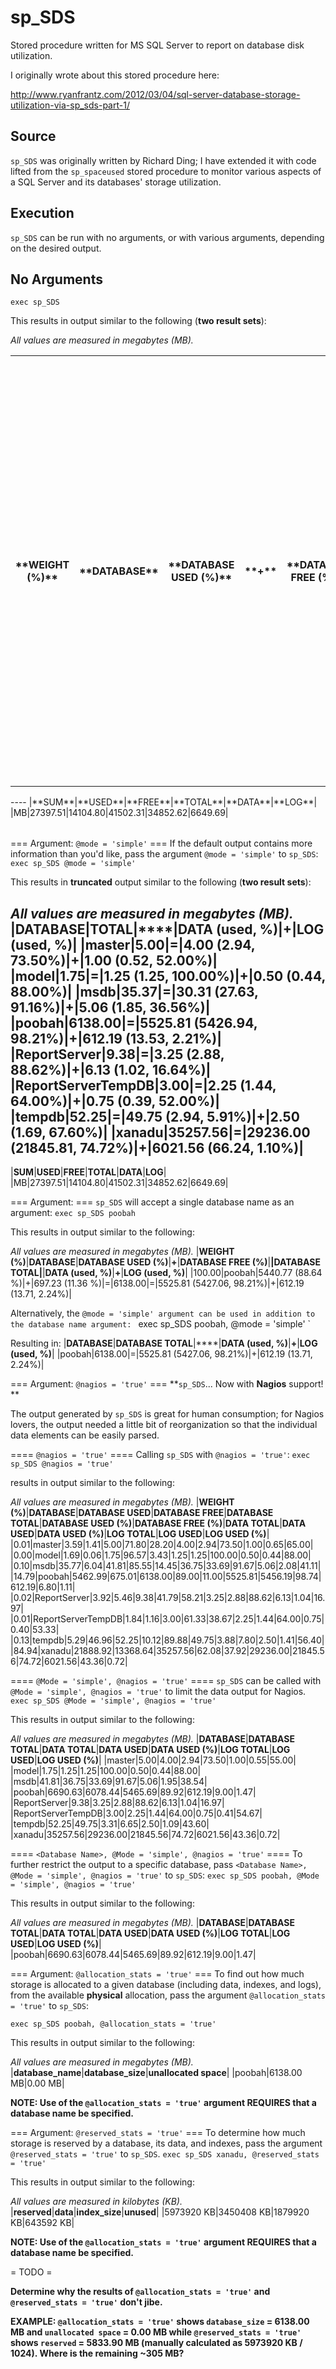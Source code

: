 sp_SDS
======

Stored procedure written for MS SQL Server to report on database disk utilization.

I originally wrote about this stored procedure here:

http://www.ryanfrantz.com/2012/03/04/sql-server-database-storage-utilization-via-sp_sds-part-1/

Source
------
`sp_SDS` was originally written by Richard Ding; I have extended it with code lifted from the `sp_spaceused` stored procedure to monitor various aspects of a SQL Server and its databases' storage utilization.

Execution
---------
`sp_SDS` can be run with no arguments, or with various arguments, depending on the desired output.

No Arguments
------------
`exec sp_SDS`

This results in output similar to the following (**two result sets**):

_All values are measured in megabytes (MB)._

<table>
<th>**WEIGHT (%)**</th><th>**DATABASE**</th><th>**DATABASE USED  (%)**</th><th>**+**</th><th>**DATABASE FREE  (%)**</th><th>****</th><th>**DATABASE TOTAL**</th><th>****</th><th>**DATA  (used,  %)**</th><th>**+**</th><th>**LOG  (used,  %)**</th><th>
 |0.01|master|3.46  (69.20 %)|+|1.54  (30.80 %)|=|5.00|=|4.00  (2.94,  73.50%)|+|1.00  (0.52,  52.00%)|
 |0.00|model|1.69  (96.57 %)|+|0.06  (3.43 %|=|1.75|=|1.25  (1.25,  100.00%)|+|0.50  (0.44,  88.00%)|
 |0.09|msdb|29.48  (83.35 %)|+|5.89  (16.65 %)|=|35.37|=|30.31  (27.63,  91.16%)|+|5.06  (1.85,  36.56%)|
 |14.79|poobah|5440.47  (88.64 %)|+|697.53  (11.36 %)|=|6138.00|=|5525.81  (5426.94,  98.21%)|+|612.19  (13.53,  2.21%)|
 |0.02|ReportServer|3.90  (41.58 %)|+|5.48  (58.42 %)|=|9.38|=|3.25  (2.88,  88.62%)|+|6.13  (1.02,  16.64%)|
 |0.01|ReportServerTempDB|1.83  (61.00 %)|+|1.17  (39.00 %)|=|3.00|=|2.25  (1.44,  64.00%)|+|0.75  (0.39,  52.00%)|
 |0.13|tempdb|4.63  (8.86 %)|+|47.62  (91.14 %)|=|52.25|=|49.75  (2.94,  5.91%)|+|2.50  (1.69,  67.60%)|
 |84.95|xanadu|21912.05  (62.15 %)|+|13345.51  (37.85 %)|=|35257.56|=|29236.00  (21845.81,  74.72%)|+|6021.56  (66.24,  1.10%)|
</table>
----
<table>
 |**SUM**|**USED**|**FREE**|**TOTAL**|**DATA**|**LOG**|
 |MB|27397.51|14104.80|41502.31|34852.62|6649.69|
</table>

=== Argument: `@mode = 'simple'` ===
If the default output contains more information than you'd like, pass the argument `@mode = 'simple'` to `sp_SDS`:
`exec sp_SDS @mode = 'simple'`

This results in __**truncated**__ output similar to the following (**two result sets**):

_All values are measured in megabytes (MB)._
 |**DATABASE**|**TOTAL**|****|**DATA  (used,  %)**|**+**|**LOG  (used,  %)**|
 |master|5.00|=|4.00  (2.94,  73.50%)|+|1.00  (0.52,  52.00%)|
 |model|1.75|=|1.25  (1.25,  100.00%)|+|0.50  (0.44,  88.00%)|
 |msdb|35.37|=|30.31  (27.63,  91.16%)|+|5.06  (1.85,  36.56%)|
 |poobah|6138.00|=|5525.81  (5426.94,  98.21%)|+|612.19  (13.53,  2.21%)|
 |ReportServer|9.38|=|3.25  (2.88,  88.62%)|+|6.13  (1.02,  16.64%)|
 |ReportServerTempDB|3.00|=|2.25  (1.44,  64.00%)|+|0.75  (0.39,  52.00%)|
 |tempdb|52.25|=|49.75  (2.94,  5.91%)|+|2.50  (1.69,  67.60%)|
 |xanadu|35257.56|=|29236.00  (21845.81,  74.72%)|+|6021.56  (66.24,  1.10%)|
----
 |**SUM**|**USED**|**FREE**|**TOTAL**|**DATA**|**LOG**|
 |MB|27397.51|14104.80|41502.31|34852.62|6649.69|

=== Argument: <Database Name> ===
`sp_SDS` will accept a single database name as an argument:
`
exec sp_SDS poobah
`

This results in output similar to the following:

_All values are measured in megabytes (MB)._
 |**WEIGHT (%)**|**DATABASE**|**DATABASE USED  (%)**|**+**|**DATABASE FREE  (%)**|****|**DATABASE TOTAL**|****|**DATA  (used,  %)**|**+**|**LOG  (used,  %)**|
 |100.00|poobah|5440.77  (88.64 %)|+|697.23  (11.36 %)|=|6138.00|=|5525.81  (5427.06,  98.21%)|+|612.19  (13.71,  2.24%)|

Alternatively, the `@mode = 'simple' argument can be used in addition to the database name argument:
`
exec sp_SDS poobah, @mode = 'simple'
`

Resulting in:
 |**DATABASE**|**DATABASE TOTAL**|****|**DATA  (used,  %)**|**+**|**LOG  (used,  %)**|
 |poobah|6138.00|=|5525.81  (5427.06,  98.21%)|+|612.19  (13.71,  2.24%)|


=== Argument: `@nagios = 'true'` ===
**`sp_SDS`...  Now with __Nagios__ support! **

The output generated by `sp_SDS` is great for human consumption; for Nagios lovers, the output needed a little bit of reorganization so that the individual data elements can be easily parsed.

==== `@nagios = 'true'` ====
Calling `sp_SDS` with `@nagios = 'true'`:
`
exec sp_SDS @nagios = 'true'
`

results in output similar to the following:

_All values are measured in megabytes (MB)._
 |**WEIGHT (%)**|**DATABASE**|**DATABASE USED**|**DATABASE FREE**|**DATABASE TOTAL**|**DATABASE USED  (%)**|**DATABASE FREE  (%)**|**DATA TOTAL**|**DATA USED**|**DATA USED  (%)**|**LOG TOTAL**|**LOG USED**|**LOG USED  (%)**|
 |0.01|master|3.59|1.41|5.00|71.80|28.20|4.00|2.94|73.50|1.00|0.65|65.00|
 |0.00|model|1.69|0.06|1.75|96.57|3.43|1.25|1.25|100.00|0.50|0.44|88.00|
 |0.10|msdb|35.77|6.04|41.81|85.55|14.45|36.75|33.69|91.67|5.06|2.08|41.11|
 |14.79|poobah|5462.99|675.01|6138.00|89.00|11.00|5525.81|5456.19|98.74|612.19|6.80|1.11|
 |0.02|ReportServer|3.92|5.46|9.38|41.79|58.21|3.25|2.88|88.62|6.13|1.04|16.97|
 |0.01|ReportServerTempDB|1.84|1.16|3.00|61.33|38.67|2.25|1.44|64.00|0.75|0.40|53.33|
 |0.13|tempdb|5.29|46.96|52.25|10.12|89.88|49.75|3.88|7.80|2.50|1.41|56.40|
 |84.94|xanadu|21888.92|13368.64|35257.56|62.08|37.92|29236.00|21845.56|74.72|6021.56|43.36|0.72|

==== `@Mode = 'simple', @nagios = 'true'` ====
`sp_SDS` can be called with `@Mode = 'simple', @nagios = 'true'` to limit the data output for Nagios.
`
exec sp_SDS @Mode = 'simple', @nagios = 'true'
`

This results in output similar to the following:

_All values are measured in megabytes (MB)._
 |**DATABASE**|**DATABASE TOTAL**|**DATA TOTAL**|**DATA USED**|**DATA USED  (%)**|**LOG TOTAL**|**LOG USED**|**LOG USED  (%)**|
 |master|5.00|4.00|2.94|73.50|1.00|0.55|55.00|
 |model|1.75|1.25|1.25|100.00|0.50|0.44|88.00|
 |msdb|41.81|36.75|33.69|91.67|5.06|1.95|38.54|
 |poobah|6690.63|6078.44|5465.69|89.92|612.19|9.00|1.47|
 |ReportServer|9.38|3.25|2.88|88.62|6.13|1.04|16.97|
 |ReportServerTempDB|3.00|2.25|1.44|64.00|0.75|0.41|54.67|
 |tempdb|52.25|49.75|3.31|6.65|2.50|1.09|43.60|
 |xanadu|35257.56|29236.00|21845.56|74.72|6021.56|43.36|0.72|

==== `<Database Name>, @Mode = 'simple', @nagios = 'true'` ====
To further restrict the output to a specific database, pass `<Database Name>, @Mode = 'simple', @nagios = 'true'` to `sp_SDS`:
`
exec sp_SDS poobah, @Mode = 'simple', @nagios = 'true'
`

This results in output similar to the following:

_All values are measured in megabytes (MB)._
 |**DATABASE**|**DATABASE TOTAL**|**DATA TOTAL**|**DATA USED**|**DATA USED  (%)**|**LOG TOTAL**|**LOG USED**|**LOG USED  (%)**|
 |poobah|6690.63|6078.44|5465.69|89.92|612.19|9.00|1.47|

=== Argument: `@allocation_stats = 'true'` ===
To find out how much storage is allocated to a given database (including data, indexes, and logs), from the available __**physical**__ allocation, pass the argument `@allocation_stats = 'true'` to `sp_SDS`:

`
exec sp_SDS poobah, @allocation_stats = 'true'
`

This results in output similar to the following:

_All values are measured in megabytes (MB)._
 |**database_name**|**database_size**|**unallocated space**|
 |poobah|6138.00 MB|0.00 MB|

**NOTE: Use of the `@allocation_stats = 'true'` argument __REQUIRES__ that a database name be specified.**

=== Argument: `@reserved_stats = 'true'` ===
To determine how much storage is reserved by a database, its data, and indexes, pass the argument `@reserved_stats = 'true'` to `sp_SDS`.
`
exec sp_SDS xanadu, @reserved_stats = 'true'
`

This results in output similar to the following:

_All values are measured in kilobytes (KB)._
 |**reserved**|**data**|**index_size**|**unused**|
 |5973920 KB|3450408 KB|1879920 KB|643592 KB|

**NOTE: Use of the `@allocation_stats = 'true'` argument __REQUIRES__ that a database name be specified.**

= TODO =

**Determine why the results of `@allocation_stats = 'true'` and `@reserved_stats = 'true'` don't jibe.**

**EXAMPLE: `@allocation_stats = 'true'` shows `database_size` = __6138.00 MB__ and `unallocated space` = __0.00 MB__ while `@reserved_stats = 'true'` shows `reserved` = __5833.90 MB__ (manually calculated as 5973920 KB / 1024).  Where is the remaining __~305 MB__?**
